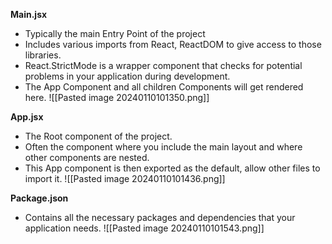 **Main.jsx**
- Typically the main Entry Point of the project
- Includes various imports from React, ReactDOM to give access to those libraries.
- React.StrictMode is a wrapper component that checks for potential problems in your application during development.
- The App Component and all children Components will get rendered here.
![[Pasted image 20240110101350.png]]

**App.jsx**
- The Root component of the project.
- Often the component where you include the main layout and where other components are nested.
- This App component is then exported as the default, allow other files to import it.
![[Pasted image 20240110101436.png]]

**Package.json**
- Contains all the necessary packages and dependencies that your application needs.
![[Pasted image 20240110101543.png]]



